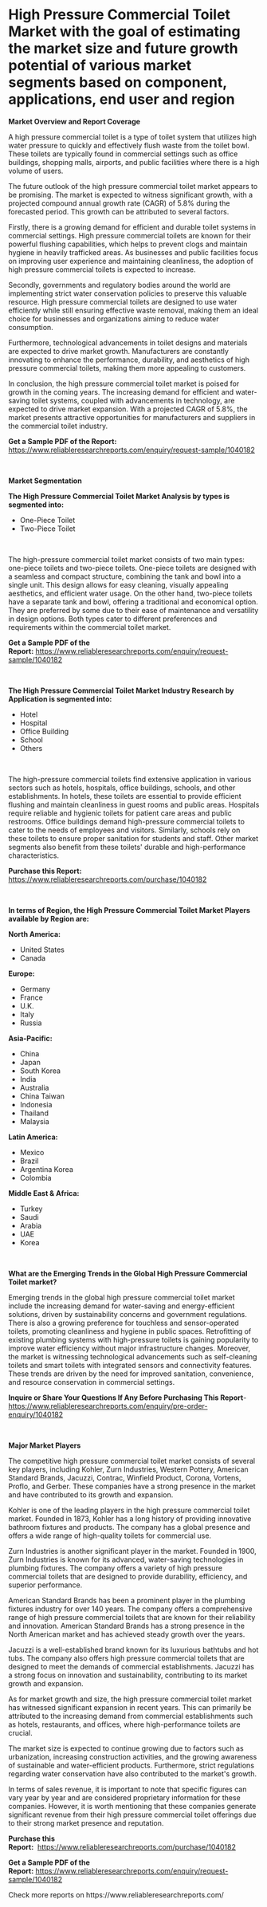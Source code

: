 <p><h1>High Pressure Commercial Toilet Market with the goal of estimating the market size and future growth potential of various market segments based on component, applications, end user and region</h1></p><p><strong>Market Overview and Report Coverage</strong></p>
<p><p>A high pressure commercial toilet is a type of toilet system that utilizes high water pressure to quickly and effectively flush waste from the toilet bowl. These toilets are typically found in commercial settings such as office buildings, shopping malls, airports, and public facilities where there is a high volume of users.</p><p>The future outlook of the high pressure commercial toilet market appears to be promising. The market is expected to witness significant growth, with a projected compound annual growth rate (CAGR) of 5.8% during the forecasted period. This growth can be attributed to several factors.</p><p>Firstly, there is a growing demand for efficient and durable toilet systems in commercial settings. High pressure commercial toilets are known for their powerful flushing capabilities, which helps to prevent clogs and maintain hygiene in heavily trafficked areas. As businesses and public facilities focus on improving user experience and maintaining cleanliness, the adoption of high pressure commercial toilets is expected to increase.</p><p>Secondly, governments and regulatory bodies around the world are implementing strict water conservation policies to preserve this valuable resource. High pressure commercial toilets are designed to use water efficiently while still ensuring effective waste removal, making them an ideal choice for businesses and organizations aiming to reduce water consumption.</p><p>Furthermore, technological advancements in toilet designs and materials are expected to drive market growth. Manufacturers are constantly innovating to enhance the performance, durability, and aesthetics of high pressure commercial toilets, making them more appealing to customers.</p><p>In conclusion, the high pressure commercial toilet market is poised for growth in the coming years. The increasing demand for efficient and water-saving toilet systems, coupled with advancements in technology, are expected to drive market expansion. With a projected CAGR of 5.8%, the market presents attractive opportunities for manufacturers and suppliers in the commercial toilet industry.</p></p>
<p><strong>Get a Sample PDF of the Report:</strong> <a href="https://www.reliableresearchreports.com/enquiry/request-sample/1040182">https://www.reliableresearchreports.com/enquiry/request-sample/1040182</a></p>
<p>&nbsp;</p>
<p><strong>Market Segmentation</strong></p>
<p><strong>The High Pressure Commercial Toilet Market Analysis by types is segmented into:</strong></p>
<p><ul><li>One-Piece Toilet</li><li>Two-Piece Toilet</li></ul></p>
<p>&nbsp;</p>
<p><p>The high-pressure commercial toilet market consists of two main types: one-piece toilets and two-piece toilets. One-piece toilets are designed with a seamless and compact structure, combining the tank and bowl into a single unit. This design allows for easy cleaning, visually appealing aesthetics, and efficient water usage. On the other hand, two-piece toilets have a separate tank and bowl, offering a traditional and economical option. They are preferred by some due to their ease of maintenance and versatility in design options. Both types cater to different preferences and requirements within the commercial toilet market.</p></p>
<p><strong>Get a Sample PDF of the Report:</strong>&nbsp;<a href="https://www.reliableresearchreports.com/enquiry/request-sample/1040182">https://www.reliableresearchreports.com/enquiry/request-sample/1040182</a></p>
<p>&nbsp;</p>
<p><strong>The High Pressure Commercial Toilet Market Industry Research by Application is segmented into:</strong></p>
<p><ul><li>Hotel</li><li>Hospital</li><li>Office Building</li><li>School</li><li>Others</li></ul></p>
<p>&nbsp;</p>
<p><p>The high-pressure commercial toilets find extensive application in various sectors such as hotels, hospitals, office buildings, schools, and other establishments. In hotels, these toilets are essential to provide efficient flushing and maintain cleanliness in guest rooms and public areas. Hospitals require reliable and hygienic toilets for patient care areas and public restrooms. Office buildings demand high-pressure commercial toilets to cater to the needs of employees and visitors. Similarly, schools rely on these toilets to ensure proper sanitation for students and staff. Other market segments also benefit from these toilets' durable and high-performance characteristics.</p></p>
<p><strong>Purchase this Report:</strong>&nbsp; <a href="https://www.reliableresearchreports.com/purchase/1040182">https://www.reliableresearchreports.com/purchase/1040182</a></p>
<p>&nbsp;</p>
<p><strong>In terms of Region, the High Pressure Commercial Toilet Market Players available by Region are:</strong></p>
<p>
    <p> <strong> North America: </strong>
        <ul>
            <li>United States</li>
            <li>Canada</li>
        </ul>
        </p> 
    <p> <strong> Europe: </strong>
        <ul>
            <li>Germany</li>
            <li>France</li>
            <li>U.K.</li>
            <li>Italy</li>
            <li>Russia</li>
        </ul>
        </p> 
    <p> <strong> Asia-Pacific: </strong>
        <ul>
            <li>China</li>
            <li>Japan</li>
            <li>South Korea</li>
            <li>India</li>
            <li>Australia</li>
            <li>China Taiwan</li>
            <li>Indonesia</li>
            <li>Thailand</li>
            <li>Malaysia</li>
        </ul>
        </p> 
    <p> <strong> Latin America: </strong>
        <ul>
            <li>Mexico</li>
            <li>Brazil</li>
            <li>Argentina Korea</li>
            <li>Colombia</li>
        </ul>
        </p> 
    <p> <strong> Middle East & Africa: </strong>
        <ul>
            <li>Turkey</li>
            <li>Saudi</li>
            <li>Arabia</li>
            <li>UAE</li>
            <li>Korea</li>
        </ul>
    </p>
    </p>
<p>&nbsp;</p>
<p><strong>What are the Emerging Trends in the Global High Pressure Commercial Toilet market?</strong></p>
<p><p>Emerging trends in the global high pressure commercial toilet market include the increasing demand for water-saving and energy-efficient solutions, driven by sustainability concerns and government regulations. There is also a growing preference for touchless and sensor-operated toilets, promoting cleanliness and hygiene in public spaces. Retrofitting of existing plumbing systems with high-pressure toilets is gaining popularity to improve water efficiency without major infrastructure changes. Moreover, the market is witnessing technological advancements such as self-cleaning toilets and smart toilets with integrated sensors and connectivity features. These trends are driven by the need for improved sanitation, convenience, and resource conservation in commercial settings.</p></p>
<p><strong>Inquire or Share Your Questions If Any Before Purchasing This Report</strong>- <a href="https://www.reliableresearchreports.com/enquiry/pre-order-enquiry/1040182">https://www.reliableresearchreports.com/enquiry/pre-order-enquiry/1040182</a></p>
<p>&nbsp;</p>
<p><strong>Major Market Players</strong></p>
<p><p>The competitive high pressure commercial toilet market consists of several key players, including Kohler, Zurn Industries, Western Pottery, American Standard Brands, Jacuzzi, Contrac, Winfield Product, Corona, Vortens, Proflo, and Gerber. These companies have a strong presence in the market and have contributed to its growth and expansion.</p><p>Kohler is one of the leading players in the high pressure commercial toilet market. Founded in 1873, Kohler has a long history of providing innovative bathroom fixtures and products. The company has a global presence and offers a wide range of high-quality toilets for commercial use.</p><p>Zurn Industries is another significant player in the market. Founded in 1900, Zurn Industries is known for its advanced, water-saving technologies in plumbing fixtures. The company offers a variety of high pressure commercial toilets that are designed to provide durability, efficiency, and superior performance.</p><p>American Standard Brands has been a prominent player in the plumbing fixtures industry for over 140 years. The company offers a comprehensive range of high pressure commercial toilets that are known for their reliability and innovation. American Standard Brands has a strong presence in the North American market and has achieved steady growth over the years.</p><p>Jacuzzi is a well-established brand known for its luxurious bathtubs and hot tubs. The company also offers high pressure commercial toilets that are designed to meet the demands of commercial establishments. Jacuzzi has a strong focus on innovation and sustainability, contributing to its market growth and expansion.</p><p>As for market growth and size, the high pressure commercial toilet market has witnessed significant expansion in recent years. This can primarily be attributed to the increasing demand from commercial establishments such as hotels, restaurants, and offices, where high-performance toilets are crucial.</p><p>The market size is expected to continue growing due to factors such as urbanization, increasing construction activities, and the growing awareness of sustainable and water-efficient products. Furthermore, strict regulations regarding water conservation have also contributed to the market's growth.</p><p>In terms of sales revenue, it is important to note that specific figures can vary year by year and are considered proprietary information for these companies. However, it is worth mentioning that these companies generate significant revenue from their high pressure commercial toilet offerings due to their strong market presence and reputation.</p></p>
<p><strong>Purchase this Report:</strong>&nbsp;&nbsp;<a href="https://www.reliableresearchreports.com/purchase/1040182">https://www.reliableresearchreports.com/purchase/1040182</a></p>
<p></p>
<p><strong>Get a Sample PDF of the Report:</strong>&nbsp;<a href="https://www.reliableresearchreports.com/enquiry/request-sample/1040182">https://www.reliableresearchreports.com/enquiry/request-sample/1040182</a></p>
<p>Check more reports on https://www.reliableresearchreports.com/</p>